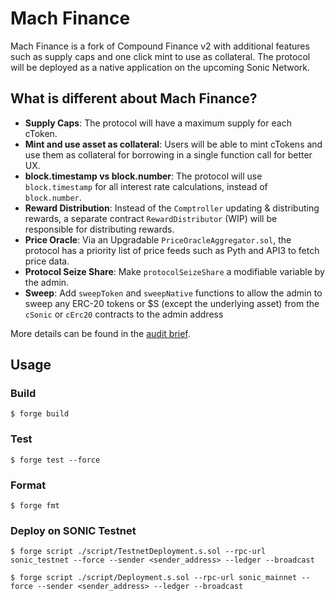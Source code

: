# Mach Finance

Mach Finance is a fork of Compound Finance v2 with additional features such as supply caps and one click mint to use as collateral.
The protocol will be deployed as a native application on the upcoming Sonic Network. 

## What is different about Mach Finance?
- **Supply Caps**: The protocol will have a maximum supply for each cToken.
- **Mint and use asset as collateral**: Users will be able to mint cTokens and use them as collateral for borrowing in a single function call for better UX.
- **block.timestamp vs block.number**: The protocol will use `block.timestamp` for all interest rate calculations, instead of `block.number`.
- **Reward Distribution**: Instead of the `Comptroller` updating & distributing rewards, a separate contract `RewardDistributor` (WIP) will be responsible for distributing rewards.
- **Price Oracle**: Via an Upgradable `PriceOracleAggregator.sol`, the protocol has a priority list of price feeds such as Pyth and API3 to fetch price data.
- **Protocol Seize Share**: Make `protocolSeizeShare` a modifiable variable by the admin.
- **Sweep**: Add `sweepToken` and `sweepNative` functions to allow the admin to sweep any ERC-20 tokens or $S (except the underlying asset) from the `cSonic` or `cErc20` contracts to the admin address

More details can be found in the [audit brief](audit/brief.md).

## Usage

### Build

```shell
$ forge build
```

### Test

```shell
$ forge test --force
```

### Format

```shell
$ forge fmt
```

### Deploy on SONIC Testnet

```shell
$ forge script ./script/TestnetDeployment.s.sol --rpc-url sonic_testnet --force --sender <sender_address> --ledger --broadcast
```

```shell
$ forge script ./script/Deployment.s.sol --rpc-url sonic_mainnet --force --sender <sender_address> --ledger --broadcast
```
